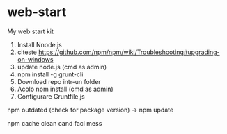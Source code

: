 # web-start
My web start kit

1. Install Nnode.js
2. citeste https://github.com/npm/npm/wiki/Troubleshooting#upgrading-on-windows
3. update node.js (cmd as admin)
4. npm install -g grunt-cli
5. Download repo intr-un folder
4. Acolo npm install (cmd as admin)
6. Configurare Gruntfile.js

npm outdated (check for package version) -> npm update

npm cache clean cand faci mess
